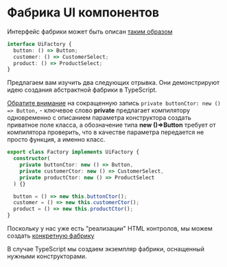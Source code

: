 # Фабрика UI компонентов

Интерфейс фабрики может быть описан [таким образом](https://codesandbox.io/s/step-1-demo-03-16-module-3-z3u7b?file=/src/i-face-factory.ts)

```ts
interface UiFactory {
  button: () => Button;
  customer: () => CustomerSelect;
  product: () => ProductSelect;
}
```

Предлагаем вам изучить два следующих отрывка. Они демонстрируют идею создания абстрактной фабрики в TypeScript.

[Обратите внимание](https://codesandbox.io/s/step-1-demo-03-16-module-3-z3u7b?file=/src/factory.ts) на сокращенную запись `private buttonCtor: new () => Button,` - ключевое слово **private** предлагает компилятору одновременно с описанием параметра конструктора создать приватное поле класса, а обозначение типа **new ()=>Button** требует от компилятора проверить, что в качестве параметра передается не просто функция, а именно класс.

```ts
export class Factory implements UiFactory {
  constructor(
    private buttonCtor: new () => Button,
    private customerCtor: new () => CustomerSelect,
    private productCtor: new () => ProductSelect
  ) {}

  button = () => new this.buttonCtor();
  customer = () => new this.customerCtor();
  product = () => new this.productCtor();
}
```

Поскольку у нас уже есть "реализации" HTML контролов, мы можем создать [конкретную фабрику](https://codesandbox.io/s/step-1-demo-03-16-module-3-z3u7b?file=/src/html/factory.ts)

В случае TypeScript мы создаем экземпляр фабрики, оснащенный нужными конструкторами.
